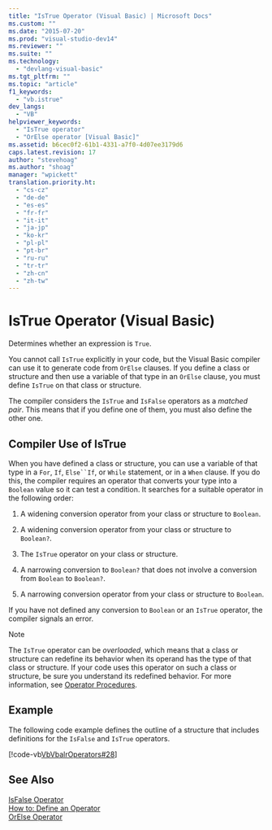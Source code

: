 ```yaml
---
title: "IsTrue Operator (Visual Basic) | Microsoft Docs"
ms.custom: ""
ms.date: "2015-07-20"
ms.prod: "visual-studio-dev14"
ms.reviewer: ""
ms.suite: ""
ms.technology: 
  - "devlang-visual-basic"
ms.tgt_pltfrm: ""
ms.topic: "article"
f1_keywords: 
  - "vb.istrue"
dev_langs: 
  - "VB"
helpviewer_keywords: 
  - "IsTrue operator"
  - "OrElse operator [Visual Basic]"
ms.assetid: b6cec0f2-61b1-4331-a7f0-4d07ee3179d6
caps.latest.revision: 17
author: "stevehoag"
ms.author: "shoag"
manager: "wpickett"
translation.priority.ht: 
  - "cs-cz"
  - "de-de"
  - "es-es"
  - "fr-fr"
  - "it-it"
  - "ja-jp"
  - "ko-kr"
  - "pl-pl"
  - "pt-br"
  - "ru-ru"
  - "tr-tr"
  - "zh-cn"
  - "zh-tw"
---
```

# IsTrue Operator (Visual Basic)
Determines whether an expression is `True`.  
  
 You cannot call `IsTrue` explicitly in your code, but the Visual Basic compiler can use it to generate code from `OrElse` clauses. If you define a class or structure and then use a variable of that type in an `OrElse` clause, you must define `IsTrue` on that class or structure.  
  
 The compiler considers the `IsTrue` and `IsFalse` operators as a *matched pair*. This means that if you define one of them, you must also define the other one.  
  
## Compiler Use of IsTrue  
 When you have defined a class or structure, you can use a variable of that type in a `For`, `If`, `Else``If`, or `While` statement, or in a `When` clause. If you do this, the compiler requires an operator that converts your type into a `Boolean` value so it can test a condition. It searches for a suitable operator in the following order:  
  
1.  A widening conversion operator from your class or structure to `Boolean`.  
  
2.  A widening conversion operator from your class or structure to `Boolean?`.  
  
3.  The `IsTrue` operator on your class or structure.  
  
4.  A narrowing conversion to `Boolean?` that does not involve a conversion from `Boolean` to `Boolean?`.  
  
5.  A narrowing conversion operator from your class or structure to `Boolean`.  
  
 If you have not defined any conversion to `Boolean` or an `IsTrue` operator, the compiler signals an error.  
  
> [!NOTE]
>  The `IsTrue` operator can be *overloaded*, which means that a class or structure can redefine its behavior when its operand has the type of that class or structure. If your code uses this operator on such a class or structure, be sure you understand its redefined behavior. For more information, see [Operator Procedures](../../../visual-basic/programming-guide/language-features/procedures/operator-procedures.md).  
  
## Example  
 The following code example defines the outline of a structure that includes definitions for the `IsFalse` and `IsTrue` operators.  
  
 [!code-vb[VbVbalrOperators#28](../../../visual-basic/language-reference/operators/codesnippet/VisualBasic/istrue-operator_1.vb)]  
  
## See Also  
 [IsFalse Operator](../../../visual-basic/language-reference/operators/isfalse-operator.md)   
 [How to: Define an Operator](../../../visual-basic/programming-guide/language-features/procedures/how-to-define-an-operator.md)   
 [OrElse Operator](../../../visual-basic/language-reference/operators/orelse-operator.md)